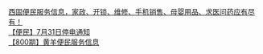   
[西固便民服务信息，家政、开锁、维修、手机销售、母婴用品、求医问药应有尽有！](http://www.dianyue.me/archives/949/f9fc4lwvoacyui5p/)  
[【便民】7月31日停电通知](http://www.dianyue.me/archives/461/mrid6olnce140ags/)  
[【800期】黄羊便民服务信息](http://www.dianyue.me/archives/560/c8zzuvbsoz16g248/)